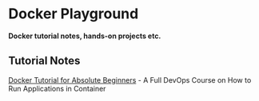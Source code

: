 # Docker Playground
**Docker tutorial notes, hands-on projects etc.**

## Tutorial Notes
[Docker Tutorial for Absolute Beginners] - A Full DevOps Course on How to Run Applications in Container


[Docker Tutorial for Absolute Beginners]: <https://www.notion.so/Docker-Tutorial-for-Beginners-A-Full-DevOps-Course-on-How-to-Run-Applications-in-Container-46f2e389f6cc4dc8bf722c2f7a1366db>
